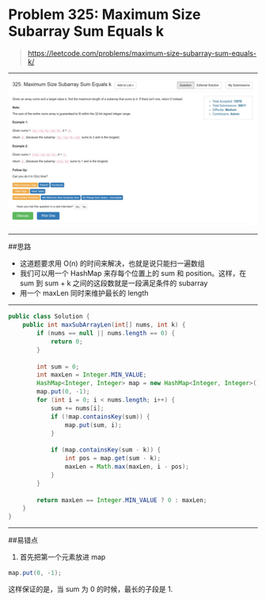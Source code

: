 # Problem 325: Maximum Size Subarray Sum Equals k

> https://leetcode.com/problems/maximum-size-subarray-sum-equals-k/

---------
![](325.png)

------------------
##思路
* 这道题要求用 O(n) 的时间来解决，也就是说只能扫一遍数组
* 我们可以用一个 HashMap 来存每个位置上的 sum 和 position。这样，在 sum 到 sum + k 之间的这段数就是一段满足条件的 subarray
* 用一个 maxLen 同时来维护最长的 length

-----------
```java
public class Solution {
    public int maxSubArrayLen(int[] nums, int k) {
        if (nums == null || nums.length == 0) {
            return 0;
        }
        
        int sum = 0;
        int maxLen = Integer.MIN_VALUE;
        HashMap<Integer, Integer> map = new HashMap<Integer, Integer>();
        map.put(0, -1);
        for (int i = 0; i < nums.length; i++) {
            sum += nums[i];
            if (!map.containsKey(sum)) {
                map.put(sum, i);
            }
            
            if (map.containsKey(sum - k)) {
                int pos = map.get(sum - k);
                maxLen = Math.max(maxLen, i - pos);
            }
        }
        
        return maxLen == Integer.MIN_VALUE ? 0 : maxLen;
    }
}
```
-----
##易错点
1. 首先把第一个元素放进 map
```java
map.put(0, -1);
```
这样保证的是，当 sum 为 0 的时候，最长的子段是 1.














